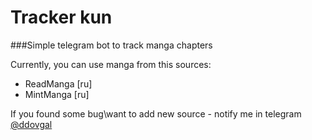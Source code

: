 # Tracker kun
###Simple telegram bot to track manga chapters

Currently, you can use manga from this sources:
- ReadManga [ru]
- MintManga [ru]

If you found some bug\want to add new source - notify me in telegram [@ddovgal](telegram.me/ddovgal)
